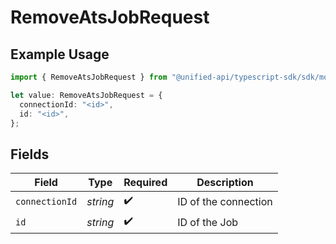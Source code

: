 # RemoveAtsJobRequest

## Example Usage

```typescript
import { RemoveAtsJobRequest } from "@unified-api/typescript-sdk/sdk/models/operations";

let value: RemoveAtsJobRequest = {
  connectionId: "<id>",
  id: "<id>",
};
```

## Fields

| Field                | Type                 | Required             | Description          |
| -------------------- | -------------------- | -------------------- | -------------------- |
| `connectionId`       | *string*             | :heavy_check_mark:   | ID of the connection |
| `id`                 | *string*             | :heavy_check_mark:   | ID of the Job        |